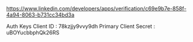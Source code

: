 https://www.linkedin.com/developers/apps/verification/c69e9b7e-858f-4a94-8063-b731cc34bd3a

Auth Keys
Client ID : 78kzjjy9vvy9dh
Primary Client Secret : uBOYucbbphQk26RS